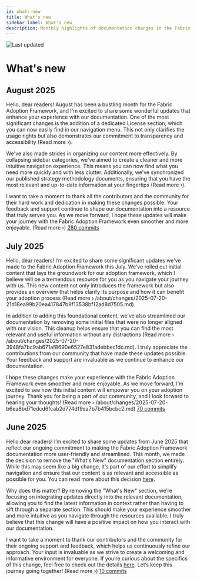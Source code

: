 ```yaml
---
id: whats-new
title: What's new
sidebar_label: What's new
description: Monthly highlights of documentation changes in the Fabric Adoption Framework.
---
```


![Last updated](https://img.shields.io/badge/last%20updated-"2025--08--08-brightgreen)

# What's new

## August 2025

Hello, dear readers! August has been a bustling month for the Fabric Adoption Framework, and I'm excited to share some wonderful updates that enhance your experience with our documentation. One of the most significant changes is the addition of a dedicated License section, which you can now easily find in our navigation menu. This not only clarifies the usage rights but also demonstrates our commitment to transparency and accessibility (Read more ›).

We've also made strides in organizing our content more effectively. By collapsing sidebar categories, we've aimed to create a cleaner and more intuitive navigation experience. This means you can now find what you need more quickly and with less clutter. Additionally, we've synchronized our published strategy methodology documents, ensuring that you have the most relevant and up-to-date information at your fingertips (Read more ›). 

I want to take a moment to thank all the contributors and the community for their hard work and dedication in making these changes possible. Your feedback and support continue to shape our documentation into a resource that truly serves you. As we move forward, I hope these updates will make your journey with the Fabric Adoption Framework even smoother and more enjoyable. (Read more ›) [280 commits](https://github.com/TheTrustedAdvisor/FabricAdoptionFramework/commits/main?since=2025-08-01&until=2025-08-31)

## July 2025

Hello, dear readers! I’m excited to share some significant updates we’ve made to the Fabric Adoption Framework this July. We’ve rolled out initial content that lays the groundwork for our adoption framework, which I believe will be a tremendous resource for you as you navigate your journey with us. This new content not only introduces the framework but also provides an overview that helps clarify its purpose and how it can benefit your adoption process (Read more › /about/changes/2025-07-20-21d18ea99b20ea417847b8f13538bf12ad8d7505.md).

In addition to adding this foundational content, we’ve also streamlined our documentation by removing some initial files that were no longer aligned with our vision. This cleanup helps ensure that you can find the most relevant and useful information without any distractions (Read more › /about/changes/2025-07-20-3948fa7bc9ab671af8690e6527e831adebbec1dc.md). I truly appreciate the contributions from our community that have made these updates possible. Your feedback and support are invaluable as we continue to enhance our documentation.

I hope these changes make your experience with the Fabric Adoption Framework even smoother and more enjoyable. As we move forward, I’m excited to see how this initial content will empower you on your adoption journey. Thank you for being a part of our community, and I look forward to hearing your thoughts! (Read more › /about/changes/2025-07-20-b6ea8bd71edcd6fcab2d774df9ea7b7b415bcbc2.md) [70 commits](https://github.com/TheTrustedAdvisor/FabricAdoptionFramework/commits/main?since=2025-07-01&until=2025-07-31)

## June 2025

Hello dear readers! I’m excited to share some updates from June 2025 that reflect our ongoing commitment to making the Fabric Adoption Framework documentation more user-friendly and streamlined. This month, we made the decision to remove the "What's New" documentation section entirely. While this may seem like a big change, it’s part of our effort to simplify navigation and ensure that our content is as relevant and accessible as possible for you. You can read more about this decision [here](https://fabricadoptionframework.com/about/changes/2025-06-03-5a7d4f72ccbbd73c700b77c1b485216d1e29c0ea.md).

Why does this matter? By removing the "What's New" section, we’re focusing on integrating updates directly into the relevant documentation, allowing you to find the latest information in context rather than having to sift through a separate section. This should make your experience smoother and more intuitive as you navigate through the resources available. I truly believe that this change will have a positive impact on how you interact with our documentation.

I want to take a moment to thank our contributors and the community for their ongoing support and feedback, which helps us continuously refine our approach. Your input is invaluable as we strive to create a welcoming and informative environment for everyone. If you’re curious about the specifics of this change, feel free to check out the details [here](https://fabricadoptionframework.com/about/changes/2025-06-03-3a35144aa92198574f983f6a3054dd2b5db3ab9c.md). Let’s keep this journey going together! (Read more ›) [10 commits](https://github.com/TheTrustedAdvisor/FabricAdoptionFramework/commits/main?since=2025-06-01&until=2025-06-30)
